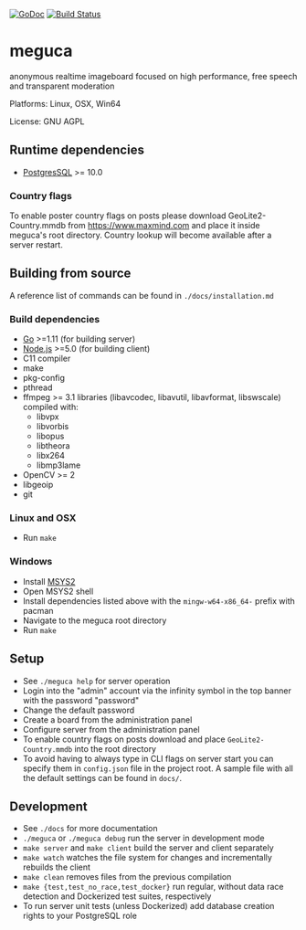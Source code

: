[![GoDoc](https://godoc.org/github.com/bakape/meguca?status.svg)](https://godoc.org/github.com/bakape/meguca)
[![Build Status](https://travis-ci.org/bakape/meguca.svg?branch=master)](https://travis-ci.org/bakape/meguca)

# meguca
anonymous realtime imageboard focused on high performance, free speech and transparent moderation

Platforms: Linux, OSX, Win64

License: GNU AGPL

## Runtime dependencies
* [PostgresSQL](https://www.postgresql.org/download/) >= 10.0

### Country flags

To enable poster country flags on posts please download GeoLite2-Country.mmdb from https://www.maxmind.com and place it inside meguca's root directory. Country lookup will become available after a server restart.

## Building from source
A reference list of commands can be found in `./docs/installation.md`

### Build dependencies
* [Go](https://golang.org/doc/install) >=1.11 (for building server)
* [Node.js](https://nodejs.org) >=5.0 (for building client)
* C11 compiler
* make
* pkg-config
* pthread
* ffmpeg >= 3.1 libraries (libavcodec, libavutil, libavformat, libswscale)
compiled with:
    * libvpx
    * libvorbis
    * libopus
    * libtheora
    * libx264
    * libmp3lame
* OpenCV >= 2
* libgeoip
* git

### Linux and OSX
* Run `make`

### Windows
* Install [MSYS2](https://sourceforge.net/projects/msys2/)
* Open MSYS2 shell
* Install dependencies listed above with the `mingw-w64-x86_64-` prefix with
pacman
* Navigate to the meguca root directory
* Run `make`

## Setup
* See `./meguca help` for server operation
* Login into the "admin" account via the infinity symbol in the top banner with
the password "password"
* Change the default password
* Create a board from the administration panel
* Configure server from the administration panel
* To enable country flags on posts download and place `GeoLite2-Country.mmdb`
into the root directory
* To avoid having to always type in CLI flags on server start you can specify them in `config.json` file in the project root. A sample file with all the default settings can be found in `docs/`.

## Development

* See `./docs` for more documentation
* `./meguca` or `./meguca debug` run the server in development mode
* `make server` and `make client` build the server and client separately
* `make watch` watches the file system for changes and incrementally rebuilds
the client
* `make clean` removes files from the previous compilation
* `make {test,test_no_race,test_docker}` run regular, without data race
detection and Dockerized test suites, respectively
* To run server unit tests (unless Dockerized) add database creation rights to
your PostgreSQL role
